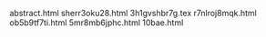 abstract.html
sherr3oku28.html
3h1gvshbr7g.tex
r7nlroj8mqk.html
ob5b9tf7ti.html
5mr8mb6jphc.html
10bae.html